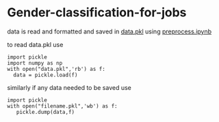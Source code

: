 # Gender-classification-for-jobs

data is read and formatted and saved in [data.pkl](data.pkl) using [preprocess.ipynb](preprocess.ipynb)

to read data.pkl use
```
import pickle
import numpy as np
with open("data.pkl",'rb') as f:
  data = pickle.load(f)
```

similarly if any data needed to be saved use 
```
import pickle
with open("filename.pkl",'wb') as f:
   pickle.dump(data,f)
```